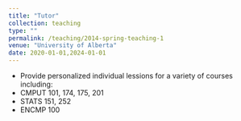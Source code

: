 ```yaml
---
title: "Tutor"
collection: teaching
type: ""
permalink: /teaching/2014-spring-teaching-1
venue: "University of Alberta"
date: 2020-01-01,2024-01-01
---
```


- Provide personalized individual lessions for a variety of courses including:
-   CMPUT 101, 174, 175, 201
-   STATS 151, 252
-   ENCMP 100
